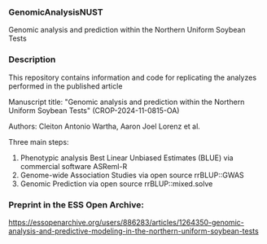 ### GenomicAnalysisNUST
Genomic analysis and prediction within the Northern Uniform Soybean Tests

### Description
This repository contains information and code for replicating the analyzes performed in the published article

Manuscript title: "Genomic analysis and prediction within the Northern Uniform Soybean Tests" (CROP-2024-11-0815-OA)

Authors: Cleiton Antonio Wartha, Aaron Joel Lorenz et al.

Three main steps:

1. Phenotypic analysis Best Linear Unbiased Estimates (BLUE) via commercial software ASReml-R
2. Genome-wide Association Studies via open source rrBLUP::GWAS
3. Genomic Prediction via open source rrBLUP::mixed.solve

### Preprint in the ESS Open Archive:
https://essopenarchive.org/users/886283/articles/1264350-genomic-analysis-and-predictive-modeling-in-the-northern-uniform-soybean-tests
